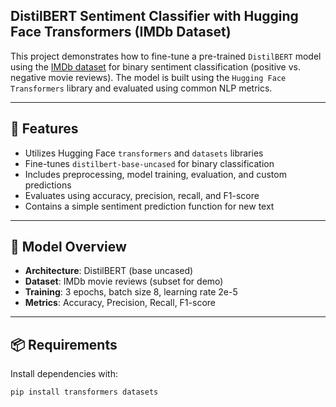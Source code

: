 ## DistilBERT Sentiment Classifier with Hugging Face Transformers (IMDb Dataset)

This project demonstrates how to fine-tune a pre-trained `DistilBERT` model using the [IMDb dataset](https://huggingface.co/datasets/imdb) for binary sentiment classification (positive vs. negative movie reviews). The model is built using the `Hugging Face Transformers` library and evaluated using common NLP metrics.

---

## 🚀 Features

- Utilizes Hugging Face `transformers` and `datasets` libraries
- Fine-tunes `distilbert-base-uncased` for binary classification
- Includes preprocessing, model training, evaluation, and custom predictions
- Evaluates using accuracy, precision, recall, and F1-score
- Contains a simple sentiment prediction function for new text

---

## 🧠 Model Overview

- **Architecture**: DistilBERT (base uncased)
- **Dataset**: IMDb movie reviews (subset for demo)
- **Training**: 3 epochs, batch size 8, learning rate 2e-5
- **Metrics**: Accuracy, Precision, Recall, F1-score

---

## 📦 Requirements

Install dependencies with:

```bash
pip install transformers datasets
